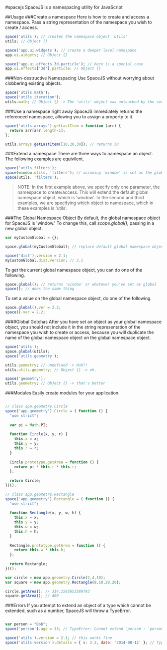 #spacejs
SpaceJS is a namespacing utility for JavaScript

##Usage
###Create a namespace
Here is how to create and access a namespace.  Pass a string representation of the namespace you wish to create / access.
```js
space('utils'); // creates the namespace object 'utils'
utils; // Object {}

space('app.ui.widgets'); // create a deeper level namespace
app.ui.widgets; // Object {}

space('app.ui.effects.3d.particle'); // here is a special case
app.ui.effects['3d'].particle; // Object {}
```
###Non-destructive Namespacing
Use SpaceJS without worrying about clobbering existing objects.
```js
space('utils.math');
space('utils.iteration');
utils.math; // Object {} -> The 'utils' object was untouched by the second call, leaving utils.math intact
```

###Use a namespace right away
SpaceJS immediately returns the referenced namespace, allowing you to assign a property to it.
```js
space('utils.arrays').getLastItem = function (arr) {
  return arr[arr.length-1];
};

utils.arrays.getLastItem([10,20,30]); // returns 30
```
###Extend a namespace
There are three ways to namespace an object.  The following examples are equivilent.
```js
space('utils.filters');
space(window.utils, 'filters'); // assuming 'window' is set as the global namespace object (see below)
space(utils, 'filters');
```
> NOTE: In the first example above, we specify only one parameter, the namespace to create/access. This will extend the default global namespace object, which is 'window'.  In the second and third examples, we are specifying which object to namespace, which in these examples is 'utils'.

###The Global Namespace Object
By default, the global namespace object for SpaceJS is 'window.'  To change this, call *scope.global()*, passing in a new global object.
```js
var myCustomGlobal = {};

space.global(myCustomGlobal); // replace default global namespace object

space('dist').version = 2.1;
myCustomGlobal.dist.version; // 2.1
```
To get the current global namespace object, you can do one of the following.
```js
space.global(); // returns 'window' or whatever you've set as global
space(); // does the same thing
```
To set a value on the global namespace object, do one of the following.
```js
space.global().ver = 2.2;
space().ver = 2.2;
```
####Global Gotchas
After you have set an object as your global namespace object, you should not include it in the string representation of the namespace you wish to create or access, because you will duplicate the name of the global namespace object *on* the global namespace object.
```js
space('utils');
space.global(utils);
space('utils.geometry');

utils.geometry; // undefined -> Huh?!
utils.utils.geometry; // Object {} -> oh.

space('geometry');
utils.geometry; // Object {} -> that's better
```
###Modules
Easily create modules for your application.
```js

// class app.geometry.Circle
space('app.geometry').Circle = ( function () {
  "use strict";
  
  var pi = Math.PI;
  
  function Circle(x, y, r) {
    this.x = x;
    this.y = y;
    this.r = r;
  }
  
  Circle.prototype.getArea = function () {
    return pi * this.r * this.r;
  };
  
  return Circle;
})();

// class app.geometry.Rectangle
space('app.geometry').Rectangle = ( function () {
  "use strict";
  
  function Rectangle(x, y, w, h) {
    this.x = x;
    this.y = y;
    this.w = w;
    this.h = h;
  }
  
  Rectangle.prototype.getArea = function () {
    return this.w * this.h;
  };
  
  return Rectangle;
})();

var circle = new app.geometry.Circle(2,4,10);
var square = new app.geometry.Rectangle(8,10,20,20);

circle.getArea(); // 314.1592653589793
square.getArea(); // 400
```
###Errors
If you attempt to extend an object of a type which cannot be extended, such as a number, SpaceJS will throw a TypeError.
```js

var person = "Bob";
space('person').age = 33; // TypeError: Cannot extend `person`: `person` is a string

space('utils').version = 2.1; // this works fine
space('utils.version').details = { v: 2.2, date: '2014-08-12' }; // TypeError: Cannot extend `version` of `utils.version`: `version` is a number
```




